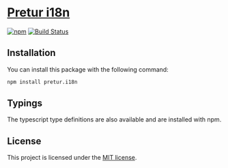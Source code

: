 # [Pretur i18n](https://github.com/pretur/pretur/packages/pretur.i18n)
[![npm](https://badge.fury.io/js/pretur.i18n.svg)](https://badge.fury.io/js/pretur.i18n)
[![Build Status](https://travis-ci.org/pretur/pretur.svg?branch=master)](https://travis-ci.org/pretur/pretur)

## Installation

You can install this package with the following command:

```sh
npm install pretur.i18n
```

## Typings

The typescript type definitions are also available and are installed with npm.

## License
This project is licensed under the [MIT license](https://github.com/pretur/pretur/blob/master/LICENSE).
